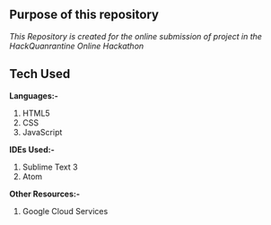 ## Purpose of this repository

_This Repository is created for the online submission of project in the HackQuanrantine Online Hackathon_


## Tech Used 

**Languages:-**

1. HTML5
2. CSS
3. JavaScript


**IDEs Used:-**

1. Sublime Text 3
2. Atom 

**Other Resources:-**

1. Google Cloud Services

